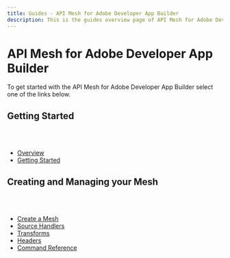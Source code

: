 ```yaml
---
title: Guides - API Mesh for Adobe Developer App Builder
description: This is the guides overview page of API Mesh for Adobe Developer App Builder 
---
```


# API Mesh for Adobe Developer App Builder

To get started with the API Mesh for Adobe Developer App Builder select one of the links below.

## Getting Started

<br></br>

-  [Overview](overview.md)
-  [Getting Started](getting-started.md)

## Creating and Managing your Mesh

<br></br>

-  [Create a Mesh](create-mesh.md)
-  [Source Handlers](source-handlers.md)
-  [Transforms](transforms.md)
-  [Headers](headers.md)
-  [Command Reference](command-reference.md)
